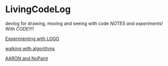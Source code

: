 # LivingCodeLog
devlog for drawing, 
moving and seeing with code
_NOTES and experiments! With CODE!!!!_

[Experimenting with LOGO](2021-02-16-LOGO-Log.md)

[walking with algorithms](2021-02-11-walking-with-algorithms.md)

[AARON and NoPaint](2021-02-16-AARON-LOG.md)
